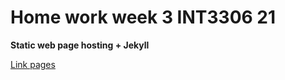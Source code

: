 # Home work week 3 INT3306 21

**Static web page hosting + Jekyll**

[Link pages](https://zznuazz.github.io/INT3306w3/html/headings.html)
